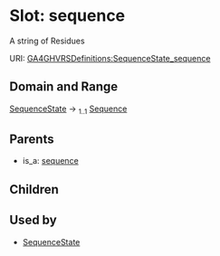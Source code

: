 
# Slot: sequence


A string of Residues

URI: [GA4GHVRSDefinitions:SequenceState_sequence](GA4GHVRSDefinitionsSequenceState_sequence)


## Domain and Range

[SequenceState](SequenceState.md) &#8594;  <sub>1..1</sub> [Sequence](Sequence.md)

## Parents

 *  is_a: [sequence](sequence.md)

## Children


## Used by

 * [SequenceState](SequenceState.md)
